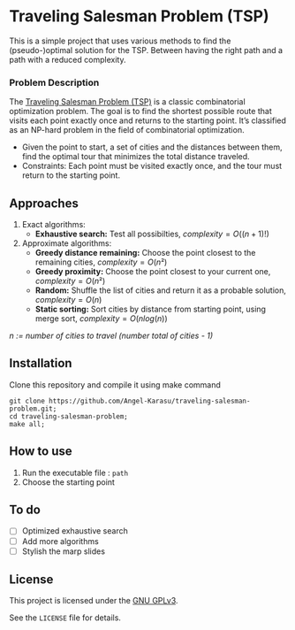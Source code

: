# Traveling Salesman Problem (TSP)

This is a simple project that uses various methods to find the (pseudo-)optimal solution for the TSP. Between having the right path and a path with a reduced complexity.

### Problem Description

The [Traveling Salesman Problem (TSP)](https://en.wikipedia.org/wiki/Travelling_salesman_problem) is a classic combinatorial optimization problem. The goal is to find the shortest possible route that visits each point exactly once and returns to the starting point. It’s classified as an NP-hard problem in the field of combinatorial optimization.

- Given the point to start, a set of cities and the distances between them, find the optimal tour that minimizes the total distance traveled.
- Constraints: Each point must be visited exactly once, and the tour must return to the starting point.
 
## Approaches

1. Exact algorithms:
    - **Exhaustive search:** Test all possibilties, $complexity = O((n+1)!)$
2. Approximate algorithms:
    - **Greedy distance remaining:** Choose the point closest to the remaining cities, $complexity = O(n²)$
    - **Greedy proximity:** Choose the point closest to your current one, $complexity = O(n²)$
    - **Random:** Shuffle the list of cities and return it as a probable solution, $complexity = O(n)$
    - **Static sorting:** Sort cities by distance from starting point, using merge sort, $complexity = O(nlog(n))$

*n := number of cities to travel (number total of cities - 1)*
    
## Installation

Clone this repository and compile it using make command
```shell
git clone https://github.com/Angel-Karasu/traveling-salesman-problem.git;
cd traveling-salesman-problem;
make all;
```

## How to use

1. Run the executable file : `path`
2. Choose the starting point

## To do

- [ ] Optimized exhaustive search
- [ ] Add more algorithms
- [ ] Stylish the marp slides
  
## License

This project is licensed under the [GNU GPLv3](https://choosealicense.com/licenses/gpl-3.0/).

See the `LICENSE` file for details.
